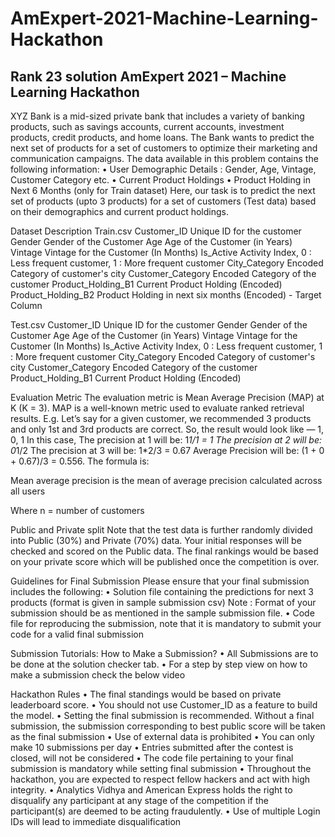 # AmExpert-2021-Machine-Learning-Hackathon

## Rank 23 solution AmExpert 2021 – Machine Learning Hackathon

XYZ Bank is a mid-sized private bank that includes a variety of banking products, such as savings accounts, current accounts, investment products, credit products, and home loans.
The Bank wants to predict the next set of products for a set of customers to optimize their marketing and communication campaigns.
The data available in this problem contains the following information:
•	User Demographic Details : Gender, Age, Vintage, Customer Category etc.
•	Current Product Holdings
•	Product Holding in Next 6 Months (only for Train dataset)
Here, our task is to predict the next set of products (upto 3 products) for a set of customers (Test data) based on their demographics and current product holdings.
 
Dataset Description
Train.csv
Customer_ID	Unique ID for the customer 
Gender	Gender of the Customer
Age	Age of the Customer (in Years)
Vintage	Vintage for the Customer (In Months)
Is_Active	Activity Index, 0 :  Less frequent customer, 1 : More frequent customer
City_Category	Encoded Category of customer's city
Customer_Category	Encoded Category of the customer
Product_Holding_B1	Current Product Holding (Encoded)
Product_Holding_B2 	Product Holding in next six months (Encoded) - Target Column
 
Test.csv
Customer_ID	Unique ID for the customer 
Gender	Gender of the Customer
Age	Age of the Customer (in Years)
Vintage	Vintage for the Customer (In Months)
Is_Active	Activity Index, 0 :  Less frequent customer, 1 : More frequent customer
City_Category	Encoded Category of customer's city
Customer_Category	Encoded Category of the customer
Product_Holding_B1	Current Product Holding (Encoded)
 
Evaluation Metric
The evaluation metric is Mean Average Precision (MAP) at K (K = 3). MAP is a well-known metric used to evaluate ranked retrieval results. E.g. Let’s say for a given customer, we recommended 3 products and only 1st and 3rd products are correct. So, the result would look like — 1, 0, 1
In this case, The precision at 1 will be: 1*1/1 = 1 The precision at 2 will be: 0*1/2 The precision at 3 will be: 1*2/3 = 0.67 Average Precision will be: (1 + 0 + 0.67)/3 = 0.556. The formula is:



 
Mean average precision is the mean of average precision calculated across all users
 
Where n = number of customers
 
Public and Private split
Note that the test data is further randomly divided into Public (30%) and Private (70%) data. Your initial responses will be checked and scored on the Public data.
The final rankings would be based on your private score which will be published once the competition is over.

Guidelines for Final Submission
Please ensure that your final submission includes the following:
•	Solution file containing the predictions for next 3 products (format is given in sample submission csv)
Note : Format of your submission should be as mentioned in the sample submission file.
•	Code file for reproducing the submission, note that it is mandatory to submit your code for a valid final submission
 
Submission Tutorials:
How to Make a Submission?
•	All Submissions are to be done at the solution checker tab.
•	For a step by step view on how to make a submission check the below video


Hackathon Rules
•	The final standings would be based on private leaderboard score.
•	You should not use Customer_ID as a feature to build the model.
•	Setting the final submission is recommended. Without a final submission, the submission corresponding to best public score will be taken as the final submission
•	Use of external data is prohibited
•	You can only make 10 submissions per day
•	Entries submitted after the contest is closed, will not be considered
•	The code file pertaining to your final submission is mandatory while setting final submission
•	Throughout the hackathon, you are expected to respect fellow hackers and act with high integrity.
•	Analytics Vidhya and American Express holds the right to disqualify any participant at any stage of the competition if the participant(s) are deemed to be acting fraudulently.
•	Use of multiple Login IDs will lead to immediate disqualification
